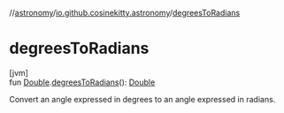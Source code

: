 //[astronomy](../../index.md)/[io.github.cosinekitty.astronomy](index.md)/[degreesToRadians](degrees-to-radians.md)

# degreesToRadians

[jvm]\
fun [Double](https://kotlinlang.org/api/latest/jvm/stdlib/kotlin/-double/index.html).[degreesToRadians](degrees-to-radians.md)(): [Double](https://kotlinlang.org/api/latest/jvm/stdlib/kotlin/-double/index.html)

Convert an angle expressed in degrees to an angle expressed in radians.
